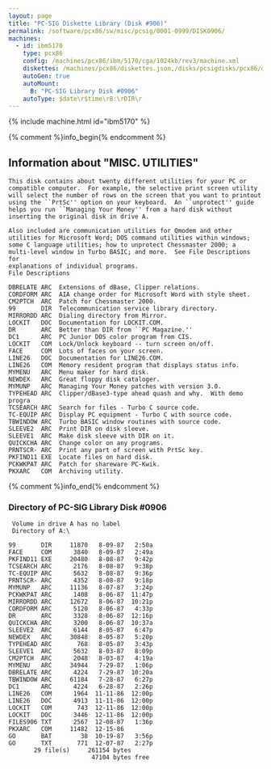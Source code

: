 ```yaml
---
layout: page
title: "PC-SIG Diskette Library (Disk #906)"
permalink: /software/pcx86/sw/misc/pcsig/0001-0999/DISK0906/
machines:
  - id: ibm5170
    type: pcx86
    config: /machines/pcx86/ibm/5170/cga/1024kb/rev3/machine.xml
    diskettes: /machines/pcx86/diskettes.json,/disks/pcsigdisks/pcx86/diskettes.json
    autoGen: true
    autoMount:
      B: "PC-SIG Library Disk #0906"
    autoType: $date\r$time\rB:\rDIR\r
---
```


{% include machine.html id="ibm5170" %}

{% comment %}info_begin{% endcomment %}

## Information about "MISC. UTILITIES"

    This disk contains about twenty different utilities for your PC or
    compatible computer.  For example, the selective print screen utility
    will select the number of rows on the screen that you want to printout
    using the ``PrtSc'' option on your keyboard.  An ``unprotect'' guide
    helps you run ``Managing Your Money'' from a hard disk without
    inserting the original disk in drive A.
    
    Also included are communication utilities for Qmodem and other
    utilities for Microsoft Word; DOS command utilities within windows;
    some C language utilities; how to unprotect Chessmaster 2000; a
    multi-level window in Turbo BASIC; and more.  See File Descriptions for
    explanations of individual programs.
    File Descriptions
    
    DBRELATE ARC  Extensions of dBase, Clipper relations.
    CORDFORM ARC  AIA change order for Microsoft Word with style sheet.
    CM2PTCH  ARC  Patch for Chessmaster 2000.
    99       DIR  Telecommunication service library directory.
    MIRRORDD ARC  Dialing directory from Mirror.
    LOCKIT   DOC  Documentation for LOCKIT.COM.
    DR       ARC  Better than DIR from ``PC Magazine.''
    DC1      ARC  PC Junior DOS color program from CIS.
    LOCKIT   COM  Lock/Unlock keyboard -- turn screen on/off.
    FACE     COM  Lots of faces on your screen.
    LINE26   DOC  Documentation for LINE26.COM.
    LINE26   COM  Memory resident program that displays status info.
    MYMENU   ARC  Menu maker for hard disk.
    NEWDEX   ARC  Great floppy disk cataloger.
    MYMUNP   ARC  Managing Your Money patches with version 3.0.
    TYPEHEAD ARC  Clipper/dBase3-type ahead quash and why.  With demo progra
    TCSEARCH ARC  Search for files - Turbo C source code.
    TC-EQUIP ARC  Display PC equipment - Turbo C with source code.
    TBWINDOW ARC  Turbo BASIC window routines with source code.
    SLEEVE2  ARC  Print DIR on disk sleeve.
    SLEEVE1  ARC  Make disk sleeve with DIR on it.
    QUICKCHA ARC  Change color on any programs.
    PRNTSCR- ARC  Print any part of screen with PrtSc key.
    PKFIND11 EXE  Locate files on hard disk.
    PCKWKPAT ARC  Patch for shareware PC-Kwik.
    PKXARC   COM  Archiving utility.
{% comment %}info_end{% endcomment %}


### Directory of PC-SIG Library Disk #0906

     Volume in drive A has no label
     Directory of A:\

    99       DIR     11870   8-09-87   2:50a
    FACE     COM      3840   8-09-87   2:49a
    PKFIND11 EXE     20480   8-08-87   9:42p
    TCSEARCH ARC      2176   8-08-87   9:38p
    TC-EQUIP ARC      5632   8-08-87   9:36p
    PRNTSCR- ARC      4352   8-08-87   9:18p
    MYMUNP   ARC     11136   8-07-87   3:24p
    PCKWKPAT ARC      1408   8-06-87  11:47p
    MIRRORDD ARC     12672   8-06-87  10:21p
    CORDFORM ARC      5120   8-06-87   4:33p
    DR       ARC      3328   8-06-87  12:16p
    QUICKCHA ARC      3200   8-06-87  10:37a
    SLEEVE2  ARC      6144   8-05-87   6:47p
    NEWDEX   ARC     30848   8-05-87   5:20p
    TYPEHEAD ARC       768   8-05-87   3:43p
    SLEEVE1  ARC      5632   8-03-87   8:09p
    CM2PTCH  ARC      2048   8-03-87   4:19a
    MYMENU   ARC     34944   7-29-87   1:06p
    DBRELATE ARC      4224   7-29-87  10:20a
    TBWINDOW ARC     61184   7-28-87   6:27p
    DC1      ARC      4224   6-28-87   2:26p
    LINE26   COM      1964  11-11-86  12:00p
    LINE26   DOC      4913  11-11-86  12:00p
    LOCKIT   COM       743  12-11-86  12:00p
    LOCKIT   DOC      3446  12-11-86  12:00p
    FILES906 TXT      2567  12-08-87   1:36p
    PKXARC   COM     11482  12-15-86
    GO       BAT        38  10-19-87   3:56p
    GO       TXT       771  12-07-87   2:27p
           29 file(s)     261154 bytes
                           47104 bytes free
